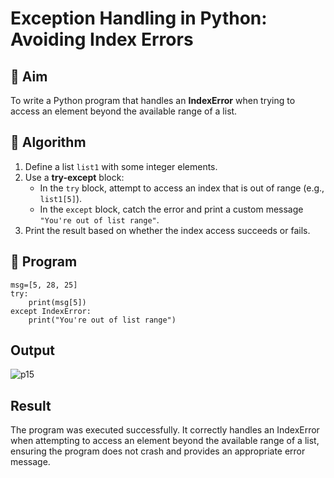 # Exception Handling in Python: Avoiding Index Errors

## 🎯 Aim
To write a Python program that handles an **IndexError** when trying to access an element beyond the available range of a list.

## 🧠 Algorithm
1. Define a list `list1` with some integer elements.
2. Use a **try-except** block:
   - In the `try` block, attempt to access an index that is out of range (e.g., `list1[5]`).
   - In the `except` block, catch the error and print a custom message `"You're out of list range"`.
3. Print the result based on whether the index access succeeds or fails.

## 🧾 Program
```
msg=[5, 28, 25]
try:
    print(msg[5])
except IndexError:
    print("You're out of list range")
```
## Output
![p15](https://github.com/user-attachments/assets/ed388c80-1b82-46b3-922c-bd24d039d636)

## Result
The program was executed successfully. It correctly handles an IndexError when attempting to access an element beyond the available range of a list, ensuring the program does not crash and provides an appropriate error message.

